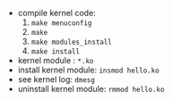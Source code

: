 * compile kernel code:
  1. `make menuconfig`
  2. `make`
  3. `make modules_install`
  4. `make install`
* kernel module : `*.ko`
* install kernel module: `insmod hello.ko`
* see kernel log: `dmesg`
* uninstall kernel module: `rmmod hello.ko`
